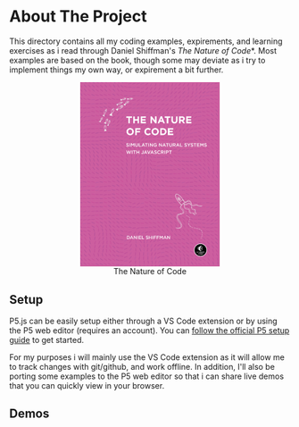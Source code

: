 # About The Project

This directory contains all my coding examples, expirements, and learning exercises as i read through Daniel Shiffman's *The Nature of Code**. Most examples are based on the book, though some may deviate as i try to implement things my own way, or expirement a bit further. 

<div style="display: flex; flex-direction: column; justify-content: center; align-items: center">
    <img style="max-width: 250px" src="./nature-of-code-cover.png" alt="Cover for 'The Nature of Code' by Daniel Shiffman"/>
    <a>The Nature of Code</a>
</div>

## Setup

P5.js can be easily setup either through a VS Code extension or by using the P5 web editor (requires an account). You can [follow the official P5 setup guide](https://p5js.org/tutorials/setting-up-your-environment/) to get started. 

For my purposes i will mainly use the VS Code extension as it will allow me to track changes with git/github, and work offline. In addition, I'll also be porting some examples to the P5 web editor so that i can share live demos that you can quickly view in your browser.

## Demos

